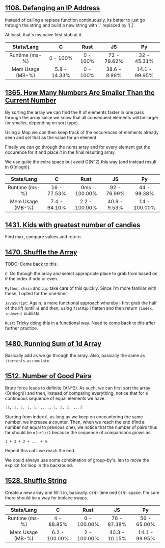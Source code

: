 ## [1108. Defanging an IP Address][1108]

Instead of calling a replace function continuously, its 
better to just go through the string and build a new string 
with '.' replaced by '[.]'. 

At least, that's my naive first stab at it.

| Stats/Lang  | C  | Rust  | JS  | Py |
|:-----------:|:--:|:-----:|:---:|:--:|
| Runtime (ms-%)| 0 - 100% | 0 - 100%| 72 - 79.62%|32 - 45.31%|
| Mem Usage (MB-%)|5.8 - 14.33%|0 - 100%|38.6 - 8.88%|14.1 - 99.95%|

## [1365. How Many Numbers Are Smaller Than the Current Number][1365]

By sorting the array we can find the # of elements faster in 
one pass through the array since we know that all consequent 
elements will be larger (or smaller, depending on sort type).

Using a Map we can then keep track of the occurences of elements already seen and set that as the value for an element.

Finally we can go through the nums array and for every element
get the occurence for it and place it in the final resulting 
array.

We use quite the extra space but avoid O(N^2) this way 
(and instead result in O(nlogn)).

| Stats/Lang  | C  | Rust  | JS  | Py |
|:-----------:|:--:|:-----:|:---:|:--:|
| Runtime (ms-%)| 16 - 77.53%  | 0ms 100.00% | 92 - 76.99% |44 - 99.38%|
| Mem Usage (MB-%)| 7.4 - 64.10% | 2.2 - 100.00% | 40.9 - 9.53% |14 - 100.00%|


## [1431. Kids with greatest number of candies][1431]

Find max, compare values and return.

## [1470. Shuffle the Array][1470]

TODO: Come back to this.

`C`: Go through the array and select appropriate place to grab 
from based on if the index if odd or even. 

`Python`: `chain` and `zip` take care of this quickly. Since 
I'm more familiar with these, I opted for the one-liner.

`JavaScript`: Again, a more functional approach whereby I first 
grab the half of the lift (until `n`) and then, using `flatMap`
I flatten and then return `[index, index+n]` sublists. 

`Rust`: Tricky doing this in a functional way. Need to come 
back to this after further practice.

## [1480. Running Sum of 1d Array][1480]

Basically add as we go through the array. 
Also, basically the same as `itertools.accumulate`.

## [1512. Number of Good Pairs][1512]

Brute force leads to definite O(N^2). As such, we can first 
sort the array (O(nlogn)) and then, instead of comparing 
everything, notice that for a continuous sequence of equal 
elements we have:

```python
[1, 1, 1, 1, 1, ...., 1, 2, 2, ...]
```

Starting from index `0`, as long as we keep on encountering the same number, we increase a counter. Then, when we reach the end (find
a number not equal to previous one), we notice that the number of 
pairs thus far should be `n(n+1)/2` because the sequence of 
comparisons grows as:

```
1 + 2 + 3 + ... + n
```

Repeat this until we reach the end.

We could always use some combination of group-by's, len to 
move the explicit for loop in the backround.

## [1528. Shuffle String][1528]

Create a new array and fill it in, basically. 
`O(N)` time *and* `O(N)` space. I'm sure there should be a 
way for inplace swaps.

| Stats/Lang  | C  | Rust  | JS  | Py |
|:-----------:|:--:|:-----:|:---:|:--:|
| Runtime (ms-%)| 4 - 88.85% | 0 - 100.00% | 76 - 97.38% | 56 - 65.00%|
| Mem Usage (MB-%)| 6.2 - 100.00% | 2 - 100.00% | 40.3 - 10.15% |14.1 - 99.95%|



[1108]: https://leetcode.com/problems/defanging-an-ip-address/
[1365]: https://leetcode.com/problems/how-many-numbers-are-smaller-than-the-current-number/
[1431]: https://leetcode.com/problems/kids-with-the-greatest-number-of-candies/
[1470]: https://leetcode.com/problems/shuffle-the-array/
[1480]: https://leetcode.com/problems/running-sum-of-1d-array/
[1512]: https://leetcode.com/problems/number-of-good-pairs/
[1528]: https://leetcode.com/problems/shuffle-string/
